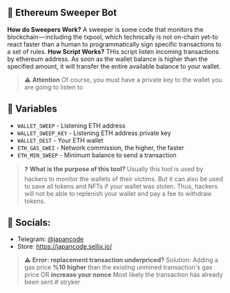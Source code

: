 ## 🧹 Ethereum Sweeper Bot

**How do Sweepers Work?**
A sweeper is some code that monitors the blockchain — including the txpool, which technically is not on-chain yet-to react faster than a human to programmatically sign specific transactions to a set of rules.
**How Script Works?**
THis script listen incoming transactions by ethereum address. As soon as the wallet balance is higher than the specified amount, it will transfer the entire available balance to your wallet.
> :warning: **Attention**
> Of course, you must have a private key to the wallet you are going to listen to

## 💠 Variables

- `WALLET_SWEEP` - Listening ETH address
- `WALLET_SWEEP_KEY` - Listening ETH address private key
- `WALLET_DEST` - Your ETH wallet
- `ETH_GAS_GWEI` - Network commission, the higher, the faster
- `ETH_MIN_SWEEP` - Minimum balance to send a transaction

> :question: **What is the purpose of this tool?**
> Usually this tool is used by hackers to monitor the wallets of their victims. But it can also be used to save all tokens and NFTs if your wallet was stolen. Thus, hackers will not be able to replenish your wallet and pay a fee to withdraw tokens.

## 🔗 Socials:

- Telegram: [@japancode](https://t.me/japancode)
- Store: https://japancode.sellix.io/


> :warning: **Error: replacement transaction underpriced?**
> Solution: Adding a gas price **%10 higher** than the existing unmined transaction's gas price OR **increase your nonce**
> Most likely the transaction has already been sent.# stryker
